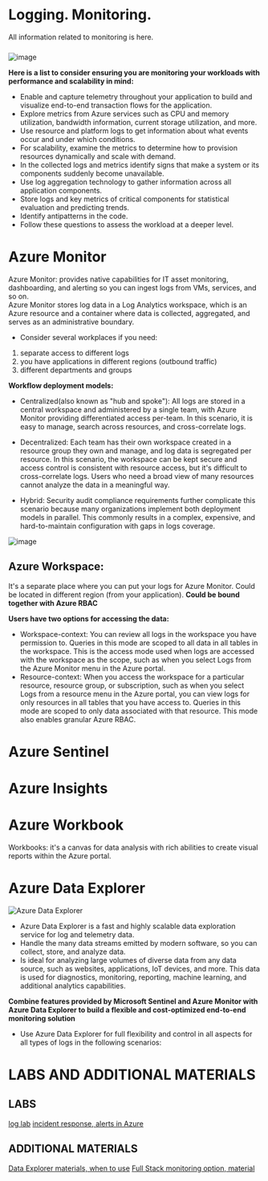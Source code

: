 # Logging. Monitoring.
All information related to monitoring is here.
###
![image](https://user-images.githubusercontent.com/4239376/156941551-f31607c3-3f0b-4f80-882e-fbe80553b3f1.png)

**Here is a list to consider ensuring you are monitoring your workloads with performance and scalability in mind:**
* Enable and capture telemetry throughout your application to build and visualize end-to-end transaction flows for the application.
* Explore metrics from Azure services such as CPU and memory utilization, bandwidth information, current storage utilization, and more.
* Use resource and platform logs to get information about what events occur and under which conditions.
* For scalability, examine the metrics to determine how to provision resources dynamically and scale with demand.
* In the collected logs and metrics identify signs that make a system or its components suddenly become unavailable.
* Use log aggregation technology to gather information across all application components.
* Store logs and key metrics of critical components for statistical evaluation and predicting trends.
* Identify antipatterns in the code.
* Follow these questions to assess the workload at a deeper level.

# Azure Monitor
Azure Monitor: provides native capabilities for IT asset monitoring, dashboarding, and alerting so you can ingest logs from VMs, services, and so on.  
Azure Monitor stores log data in a Log Analytics workspace, which is an Azure resource and a container where data is collected, aggregated, and serves as an administrative boundary.  

* Consider several workplaces if you need:
1. separate access to different logs
2. you have applications in different regions (outbound traffic)
3. different departments and groups

**Workflow deployment models:**
* Centralized(also known as "hub and spoke"): All logs are stored in a central workspace and administered by a single team, with Azure Monitor providing differentiated access per-team. In this scenario, it is easy to manage, search across resources, and cross-correlate logs.

* Decentralized: Each team has their own workspace created in a resource group they own and manage, and log data is segregated per resource. In this scenario, the workspace can be kept secure and access control is consistent with resource access, but it's difficult to cross-correlate logs. Users who need a broad view of many resources cannot analyze the data in a meaningful way.

* Hybrid: Security audit compliance requirements further complicate this scenario because many organizations implement both deployment models in parallel. This commonly results in a complex, expensive, and hard-to-maintain configuration with gaps in logs coverage.

![image](https://github.com/Glareone/AZ-304-SA-And-Architecture-Design-In-Depth/assets/4239376/0fa3a0fa-0c3b-4ec9-b6c2-8f868775a3ca)


## Azure Workspace:
It's a separate place where you can put your logs for Azure Monitor. Could be located in different region (from your application).
**Could be bound together with Azure RBAC**

**Users have two options for accessing the data:**
* Workspace-context: You can review all logs in the workspace you have permission to. Queries in this mode are scoped to all data in all tables in the workspace. This is the access mode used when logs are accessed with the workspace as the scope, such as when you select Logs from the Azure Monitor menu in the Azure portal.
* Resource-context: When you access the workspace for a particular resource, resource group, or subscription, such as when you select Logs from a resource menu in the Azure portal, you can view logs for only resources in all tables that you have access to. Queries in this mode are scoped to only data associated with that resource. This mode also enables granular Azure RBAC.

# Azure Sentinel
# Azure Insights
# Azure Workbook
Workbooks: it's a canvas for data analysis with rich abilities to create visual reports within the Azure portal.

# Azure Data Explorer
![Azure Data Explorer](https://user-images.githubusercontent.com/4239376/162288147-fd6c7d34-5c39-4fd1-a5b6-d208f06c976b.png)
* Azure Data Explorer is a fast and highly scalable data exploration service for log and telemetry data. 
* Handle the many data streams emitted by modern software, so you can collect, store, and analyze data. 
* Is ideal for analyzing large volumes of diverse data from any data source, such as websites, applications, IoT devices, and more. This data is used for diagnostics, monitoring, reporting, machine learning, and additional analytics capabilities.

**Combine features provided by Microsoft Sentinel and Azure Monitor with Azure Data Explorer to build a flexible and cost-optimized end-to-end monitoring solution**
* Use Azure Data Explorer for full flexibility and control in all aspects for all types of logs in the following scenarios:

###
# LABS AND ADDITIONAL MATERIALS
## LABS
[log lab](https://docs.microsoft.com/en-us/learn/modules/monitor-diagnose-and-troubleshoot-azure-storage/)
[incident response, alerts in Azure](https://docs.microsoft.com/en-us/learn/modules/incident-response-with-alerting-on-azure/)
## ADDITIONAL MATERIALS 
[Data Explorer materials, when to use](https://docs.microsoft.com/en-us/learn/modules/intro-to-azure-data-explorer/)
[Full Stack monitoring option, material](https://docs.microsoft.com/en-us/learn/modules/design-monitoring-strategy-on-azure/)
